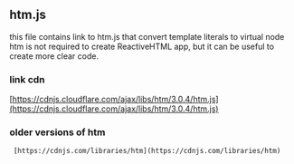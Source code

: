 ## htm.js
  this file contains link to htm.js that convert template literals to virtual node
  htm is not required to create ReactiveHTML app, but it can be useful to create more clear code.
  
### link cdn
  [https://cdnjs.cloudflare.com/ajax/libs/htm/3.0.4/htm.js](https://cdnjs.cloudflare.com/ajax/libs/htm/3.0.4/htm.js)

### older versions of htm
     [https://cdnjs.com/libraries/htm](https://cdnjs.com/libraries/htm)
